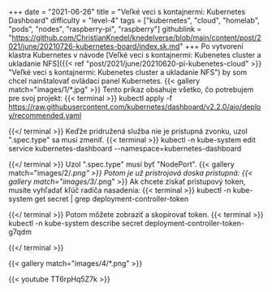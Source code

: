 +++
date = "2021-06-26"
title = "Veľké veci s kontajnermi: Kubernetes Dashboard"
difficulty = "level-4"
tags = ["kubernetes", "cloud", "homelab", "pods", "nodes", "raspberry-pi", "raspberry"]
githublink = "https://github.com/ChristianKnedel/knedelverse/blob/main/content/post/2021/june/20210726-kubernetes-board/index.sk.md"
+++
Po vytvorení klastra Kubernetes v návode [Veľké veci s kontajnermi: Kubenetes cluster a ukladanie NFS]({{< ref "post/2021/june/20210620-pi-kubenetes-cloud" >}} "Veľké veci s kontajnermi: Kubenetes cluster a ukladanie NFS") by som chcel nainštalovať ovládací panel Kubernetes.
{{< gallery match="images/1/*.jpg" >}}
Tento príkaz obsahuje všetko, čo potrebujem pre svoj projekt:
{{< terminal >}}
kubectl apply -f https://raw.githubusercontent.com/kubernetes/dashboard/v2.2.0/aio/deploy/recommended.yaml

{{</ terminal >}}
Keďže pridružená služba nie je prístupná zvonku, uzol ".spec.type" sa musí zmeniť.
{{< terminal >}}
kubectl -n kube-system edit service kubernetes-dashboard --namespace=kubernetes-dashboard

{{</ terminal >}}
Uzol ".spec.type" musí byť "NodePort".
{{< gallery match="images/2/*.png" >}}
Potom je už prístrojová doska prístupná:
{{< gallery match="images/3/*.png" >}}
Ak chcete získať prístupový token, musíte vyhľadať kľúč radiča nasadenia:
{{< terminal >}}
kubectl -n kube-system get secret | grep deployment-controller-token

{{</ terminal >}}
Potom môžete zobraziť a skopírovať token.
{{< terminal >}}
kubectl -n kube-system describe secret deployment-controller-token-g7qdm

{{</ terminal >}}

{{< gallery match="images/4/*.png" >}}

{{< youtube TT6rpHq5Z7k  >}}